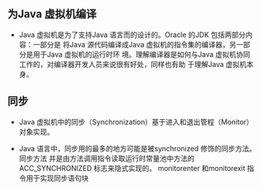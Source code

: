 ## 为Java 虚拟机编译
* Java 虚拟机是为了支持Java 语言而的设计的。Oracle 的JDK 包括两部分内容：一部分是
将Java 源代码编译成Java 虚拟机的指令集的编译器，另一部分是用于Java 虚拟机的运行时环
境。理解编译器是如何与Java 虚拟机协同工作的，对编译器开发人员来说很有好处，同样也有助
于理解Java 虚拟机本身。





## 同步
* Java 虚拟机中的同步（Synchronization）基于进入和退出管程（Monitor）对象实现。

* Java 语言中，同步用的最多的地方可能是被synchronized 修饰的同步方法。同步方法
并是由方法调用指令读取运行时常量池中方法的ACC_SYNCHRONIZED 标志来隐式实现的。
monitorenter 和monitorexit 指令用于实现同步语句块
